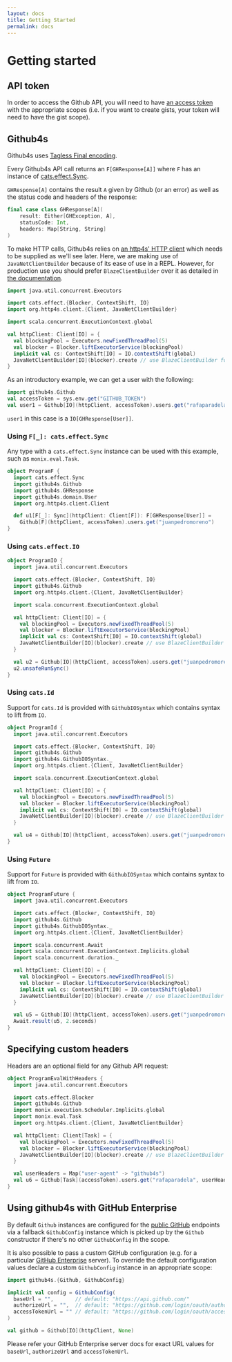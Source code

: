 ```yaml
---
layout: docs
title: Getting Started
permalink: docs
---
```


# Getting started

## API token

In order to access the Github API, you will need to have [an access token][access-token] with the
appropriate scopes (i.e. if you want to create gists, your token will need to have the gist scope).

## Github4s

Github4s uses [Tagless Final encoding](https://typelevel.org/blog/2017/12/27/optimizing-final-tagless.html).

Every Github4s API call returns an `F[GHResponse[A]]` where `F` has an instance of [cats.effect.Sync][cats-sync].

`GHResponse[A]` contains the result `A` given by Github (or an error) as well as the status code and
headers of the response:

```scala
final case class GHResponse[A](
    result: Either[GHException, A],
    statusCode: Int,
    headers: Map[String, String]
)
```

To make HTTP calls, Github4s relies on [an http4s' HTTP client][http4s-client] which needs to be
supplied as we'll see later. Here, we are making use of `JavaNetClientBuilder` because of its ease
of use in a REPL. However, for production use you should prefer `BlazeClientBuilder` over it as
detailed in [the documentation][http4s-client].

```scala mdoc:silent
import java.util.concurrent.Executors

import cats.effect.{Blocker, ContextShift, IO}
import org.http4s.client.{Client, JavaNetClientBuilder}

import scala.concurrent.ExecutionContext.global

val httpClient: Client[IO] = {
  val blockingPool = Executors.newFixedThreadPool(5)
  val blocker = Blocker.liftExecutorService(blockingPool)
  implicit val cs: ContextShift[IO] = IO.contextShift(global)
  JavaNetClientBuilder[IO](blocker).create // use BlazeClientBuilder for production use
}
```

As an introductory example, we can get a user with the following:

```scala mdoc:silent
import github4s.Github
val accessToken = sys.env.get("GITHUB_TOKEN")
val user1 = Github[IO](httpClient, accessToken).users.get("rafaparadela")
```

`user1` in this case is a `IO[GHResponse[User]]`.

### Using `F[_]: cats.effect.Sync`

Any type with a `cats.effect.Sync` instance can be used with this example, such as
`monix.eval.Task`.

```scala mdoc:compile-only
object ProgramF {
  import cats.effect.Sync
  import github4s.Github
  import github4s.GHResponse
  import github4s.domain.User
  import org.http4s.client.Client

  def u1[F[_]: Sync](httpClient: Client[F]): F[GHResponse[User]] =
    Github[F](httpClient, accessToken).users.get("juanpedromoreno")
}
```

### Using `cats.effect.IO`

```scala mdoc:compile-only
object ProgramIO {
  import java.util.concurrent.Executors

  import cats.effect.{Blocker, ContextShift, IO}
  import github4s.Github
  import org.http4s.client.{Client, JavaNetClientBuilder}

  import scala.concurrent.ExecutionContext.global

  val httpClient: Client[IO] = {
    val blockingPool = Executors.newFixedThreadPool(5)
    val blocker = Blocker.liftExecutorService(blockingPool)
    implicit val cs: ContextShift[IO] = IO.contextShift(global)
    JavaNetClientBuilder[IO](blocker).create // use BlazeClientBuilder for production use
  }

  val u2 = Github[IO](httpClient, accessToken).users.get("juanpedromoreno")
  u2.unsafeRunSync()
}
```

### Using `cats.Id`

Support for `cats.Id` is provided with `GithubIOSyntax` which contains syntax to lift from `IO`.

```scala mdoc:compile-only
object ProgramId {
  import java.util.concurrent.Executors

  import cats.effect.{Blocker, ContextShift, IO}
  import github4s.Github
  import github4s.GithubIOSyntax._
  import org.http4s.client.{Client, JavaNetClientBuilder}

  import scala.concurrent.ExecutionContext.global

  val httpClient: Client[IO] = {
    val blockingPool = Executors.newFixedThreadPool(5)
    val blocker = Blocker.liftExecutorService(blockingPool)
    implicit val cs: ContextShift[IO] = IO.contextShift(global)
    JavaNetClientBuilder[IO](blocker).create // use BlazeClientBuilder for production use
  }

  val u4 = Github[IO](httpClient, accessToken).users.get("juanpedromoreno").toId
}
```

### Using `Future`

Support for `Future` is provided with `GithubIOSyntax` which contains syntax to lift from `IO`.

```scala mdoc:compile-only
object ProgramFuture {
  import java.util.concurrent.Executors

  import cats.effect.{Blocker, ContextShift, IO}
  import github4s.Github
  import github4s.GithubIOSyntax._
  import org.http4s.client.{Client, JavaNetClientBuilder}

  import scala.concurrent.Await
  import scala.concurrent.ExecutionContext.Implicits.global
  import scala.concurrent.duration._

  val httpClient: Client[IO] = {
    val blockingPool = Executors.newFixedThreadPool(5)
    val blocker = Blocker.liftExecutorService(blockingPool)
    implicit val cs: ContextShift[IO] = IO.contextShift(global)
    JavaNetClientBuilder[IO](blocker).create // use BlazeClientBuilder for production use
  }

  val u5 = Github[IO](httpClient, accessToken).users.get("juanpedromoreno").toFuture
  Await.result(u5, 2.seconds)
}
```


## Specifying custom headers

Headers are an optional field for any Github API request:

```scala mdoc:silent:fail
object ProgramEvalWithHeaders {
  import java.util.concurrent.Executors

  import cats.effect.Blocker
  import github4s.Github
  import monix.execution.Scheduler.Implicits.global
  import monix.eval.Task
  import org.http4s.client.{Client, JavaNetClientBuilder}

  val httpClient: Client[Task] = {
    val blockingPool = Executors.newFixedThreadPool(5)
    val blocker = Blocker.liftExecutorService(blockingPool)
    JavaNetClientBuilder[IO](blocker).create // use BlazeClientBuilder for production use
  }

  val userHeaders = Map("user-agent" -> "github4s")
  val u6 = Github[Task](accessToken).users.get("rafaparadela", userHeaders)
}
```

## Using github4s with GitHub Enterprise

By default `Github` instances are configured for the [public GitHub][public-github] endpoints via a fallback
`GithubConfig` instance which is picked up by the `Github` constructor if there's no other `GithubConfig` in the scope.

It is also possible to pass a custom GitHub configuration (e.g. for a particular [GitHub Enterprise][github-enterprise]
server). To override the default configuration values declare a custom `GithubConfig` instance in an appropriate
scope:
```scala mdoc:silent
import github4s.{Github, GithubConfig}

implicit val config = GithubConfig(
  baseUrl = "",       // default: "https://api.github.com/"
  authorizeUrl = "",  // default: "https://github.com/login/oauth/authorize?client_id=%s&redirect_uri=%s&scope=%s&state=%s"
  accessTokenUrl = "" // default: "https://github.com/login/oauth/access_token"
)

val github = Github[IO](httpClient, None)
```
Please refer your GitHub Enterprise server docs for exact URL values for `baseUrl`, `authorizeUrl` and `accessTokenUrl`.

[access-token]: https://github.com/settings/tokens
[cats-sync]: https://typelevel.org/cats-effect/typeclasses/sync.html
[monix-task]: https://monix.io/docs/3x/eval/task.html
[http4s-client]: https://http4s.org/v0.21/client/
[public-github]: https://github.com
[github-enterprise]: https://github.com/enterprise
